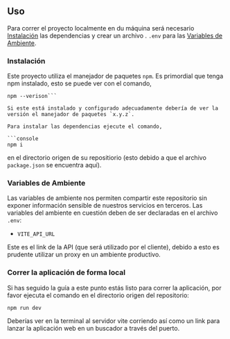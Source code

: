 ## Uso

Para correr el proyecto localmente en du máquina será necesario [Instalación](#instalación) las dependencias y crear un archivo . `.env` para las [Variables de Ambiente](#variables-de-ambiente).

### Instalación

Este proyecto utiliza el manejador de paquetes `npm`. Es primordial que tenga npm instalado, esto se puede ver con el comando,

````console
npm --verison```

Si este está instalado y configurado adecuadamente debería de ver la versión el manejador de paquetes `x.y.z`.

Para instalar las dependencias ejecute el comando,

```console
npm i
````

en el directorio origen de su repositiorio (esto debido a que el archivo `package.json` se encuentra aquí).

### Variables de Ambiente

Las variables de ambiente nos permiten compartir este repositorio sin exponer información sensible de nuestros servicios en terceros. Las variables del ambiente en cuestión deben de ser declaradas en el archivo `.env`:

- `VITE_API_URL`

Este es el link de la API (que será utilizado por el cliente), debido a esto es prudente utilizar un proxy en un ambiente productivo.

### Correr la aplicación de forma local

Si has seguido la guía a este punto estás listo para correr la aplicación, por favor ejecuta el comando en el directorio origen del repositorio:

```console
npm run dev
```

Deberías ver en la terminal al servidor vite corriendo así como un link para lanzar la aplicación web en un buscador a través del puerto.
